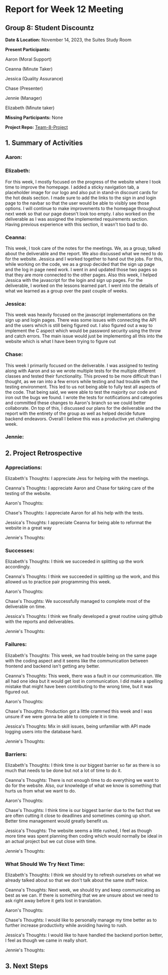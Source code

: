 # Report for Week 12 Meeting

## Group 8: Student Discountz

**Date & Location:** November 14, 2023, the Suites Study Room

**Present Participants:**

Aaron (Moral Support)

Ceanna (Minute Taker) 

Jessica (Quality Assurance)

Chase (Presenter)

Jennie (Manager)

Elizabeth (Minute taker)

**Missing Participants:** None 

**Project Repo:** [Team-8-Project](https://github.com/aaronr7734/team-8-project "Our Repository")

## 1. Summary of Activities

### **Aaron**:

### **Elizabeth**: 
For this week, I mostly focused on the progress of the website where I took time to improve the homepage. I added a sticky navigation tab, a placeholder image for our logo and also put in stand-in discount cards for the hot deals section. I made sure to add the links to the sign in and login page to the navbar so that the user would be able to visibly see those options. I will continue to make improvements to the homepage throughout next week so that our page doesn't look too empty. I also worked on the deliverable as I was assigned the implemented requirements section. Having previous experience with this section, it wasn't too bad to do. 

### **Ceanna**:
This week, I took care of the notes for the meetings. We, as a group, talked about the deliverable and the report. We also discussed what we need to do for the website. Jessica and I worked together to hand out the jobs. For this, while working on the code, we as a group decided that the sign up page and the log in page need work. I went in and updated those two pages so that they are more connected to the other pages. Also this week, I helped Jessica with the javascript for the login and sign up pages. For the deliverable, I worked on the lessons learned part. I went into the details of what we learned as a group over the past couple of weeks.

### **Jessica**: 
This week was heavily focused on the javascript implementations on the sign up and login pages. There was some issues with connecting the API and the users which is still being figured out. I also figured out a way to implement the C aspect which would be password security using the throw and catch errors. The main issue would just be implementing all this into the website which is what I have been trying to figure out

### **Chase**:
This week I primarily focused on the deliverable. I was assigned to testing along with Aaron and so we wrote multiple tests for the multiple different classes and tested their functionality. This proved to be more difficult than I thought, as we ran into a few errors while testing and had trouble with the testing environment. This led to us not being able to fully test all aspects of the code. That being said, we were able to test the majority our code and iron out the bugs we found. I wrote the tests for notifications and categories and committed these changes to Aaron's branch so we could better collaborate. On top of this, I discussed our plans for the deliverable and the report with the entirety of the group as well as helped decide future backend endeavors. Overall I believe this was a productive yet challenging week.

### **Jennie**: 


## 2. Project Retrospective
### **Appreciations**: 

   Elizabeth's Thoughts: I appreciate Jess for helping with the meetings.
   
   
   Ceanna's Thoughts:  I appreciate Aaron and Chase for taking care of the testing of the website. 
   

   Aaron's Thoughts: 
   

   Chase's Thoughts: I appreciate Aaron for all his help with the tests.
   
   
   Jessica's Thoughts: I appreciate Ceanna for being able to reformat the website in a great way
   
   
   Jennie's Thoughts: 
   
### **Successes**: 

   Elizabeth's Thoughts: I think we succeeded in splitting up the work accordingly.
   
   
   Ceanna's Thoughts:  I think we succeeded in splitting up the work, and this allowed us to practice pair programming this week. 
   

   Aaron's Thoughts: 
   

   Chase's Thoughts: We successfully managed to complete most of the deliverable on time.
   
   
   Jessica's Thoughts: I think we finally developed a great routine using github with the reports and deliverables.
   
   
   Jennie's Thoughts: 
   
### **Failures**: 

   Elizabeth's Thoughts: This week, we had trouble being on the same page with the coding aspect and it seems like the communication between frontend and backend isn't getting any better.
   
   
   Ceanna's Thoughts:  This week, there was a fault in our communication. We all had one idea but it would get lost in communication. I did make a spelling mistake that might have been contributing to the wrong time, but it was figured out.
   

   Aaron's Thoughts: 
   

   Chase's Thoughts: Production got a little crammed this week and I was unsure if we were gonna be able to complete it in time.
   
   
   Jessica's Thoughts: Mix in skill issues, being unfamiliar with API made logging users into the database hard.
   
   
   Jennie's Thoughts: 
   
### **Barriers**: 
  
  Elizabeth's Thoughts: I think time is our biggest barrier so far as there is so much that needs to be done but not a lot of time to do it.
   
   
   Ceanna's Thoughts: There is not enough time to do everything we want to do for the website. Also, our knowledge of what we know is something that hurts us from what we want to do. 
   

   Aaron's Thoughts: 
   

   Chase's Thoughts: I think time is our biggest barrier due to the fact that we are often cutting it close to deadlines and sometimes coming up short. Better time management would greatly benefit us.
   
   
   Jessica's Thoughts: The website seems a little rushed, I feel as though more time was spent planning then coding which would normally be ideal in an actual project but we cut close with time.
   
   
   Jennie's Thoughts: 
   
### **What Should We Try Next Time**: 
  
   Elizabeth's Thoughts: I think we should try to refresh ourselves on what we already talked about so that we don't talk about the same stuff twice.
   
   
   Ceanna's Thoughts: Next week, we should try and keep communicating as best as we can. If there is something that we are unsure about we need to ask right away before it gets lost in translation. 
   

   Aaron's Thoughts: 
   

   Chase's Thoughts: I would like to personally manage my time better as to further increase productivity while avoiding having to rush.
   
   
   Jessica's Thoughts: I would like to have handled the backend portion better, I feel as though we came in really short.
   
   
   Jennie's Thoughts: 
   
## 3. Next Steps
